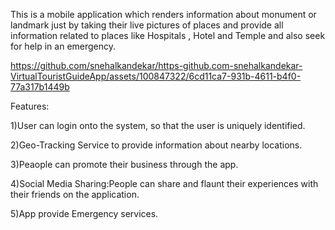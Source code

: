 

This is a mobile application which renders information about monument or landmark just by taking their live pictures of places and provide all information related to places like Hospitals , Hotel and Temple and also seek for help in an emergency.



https://github.com/snehalkandekar/https-github.com-snehalkandekar-VirtualTouristGuideApp/assets/100847322/6cd11ca7-931b-4611-b4f0-77a317b1449b



Features:

1)User can login onto the system, so that the user is uniquely identified.

2)Geo-Tracking Service to provide information about nearby locations.

3)Peaople can promote their business through the app.

4)Social Media Sharing:People can share and flaunt their experiences with their friends on the application.

5)App provide Emergency services.







